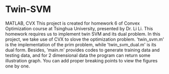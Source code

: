 # Twin-SVM
MATLAB, CVX
This project is created for homework 6 of Convex Optimization course at Tsinghua University, presented by Dr. Li Li.
This homework requires us to implement twin SVM and its dual problem. In this project, we take use of CVX to slove the optimization problem. 'twin_svm.m' is the implementation of the prim problem, while 'twin_svm_dual.m' is its dual form.
Besides, 'main.m' provides codes to generate training data and testing data, and for 2 dimensional data the program can return some illustration graph. You can add proper breaking points to view the figures one by one.
